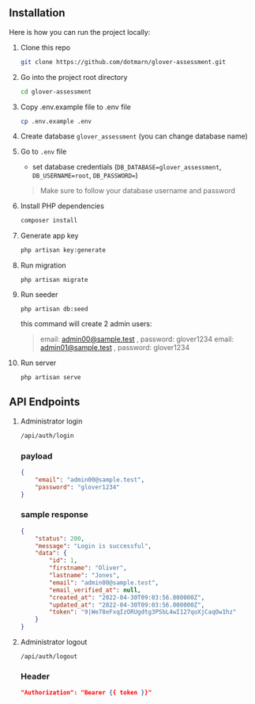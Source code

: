 ## Installation
Here is how you can run the project locally:
1. Clone this repo
    ```sh
    git clone https://github.com/dotmarn/glover-assessment.git
    ```
1. Go into the project root directory
    ```sh
    cd glover-assessment
    ```
1. Copy .env.example file to .env file
    ```sh
    cp .env.example .env
    ```
1. Create database `glover_assessment` (you can change database name)

1. Go to `.env` file 
    - set database credentials (`DB_DATABASE=glover_assessment`, `DB_USERNAME=root`, `DB_PASSWORD=`)
    > Make sure to follow your database username and password

1. Install PHP dependencies 
    ```sh
    composer install
    ```
1. Generate app key 
    ```sh
    php artisan key:generate
    ```
1. Run migration
    ```
    php artisan migrate
    ```
1. Run seeder
    ```
    php artisan db:seed
    ```
    this command will create 2 admin users:
     > email: admin00@sample.test , password: glover1234
     > email: admin01@sample.test , password: glover1234 
1. Run server 
    ```sh
    php artisan serve
    ``` 

## API Endpoints

1. Administrator login
    ```sh
    /api/auth/login
    ```
    ### payload
    ```json
    {
        "email": "admin00@sample.test",
        "password": "glover1234"
    }
    ```
    ### sample response
    ```json
    {
        "status": 200,
        "message": "Login is successful",
        "data": {
            "id": 1,
            "firstname": "Oliver",
            "lastname": "Jones",
            "email": "admin00@sample.test",
            "email_verified_at": null,
            "created_at": "2022-04-30T09:03:56.000000Z",
            "updated_at": "2022-04-30T09:03:56.000000Z",
            "token": "9|We78eFxqIzORUgdtg3PSbL4wI127qoXjCaqOw1hz"
        }
    }
    ```

1. Administrator logout
    ```
    /api/auth/logout
    ```
    ### Header
    ```json
    "Authorization": "Bearer {{ token }}"
    ```

